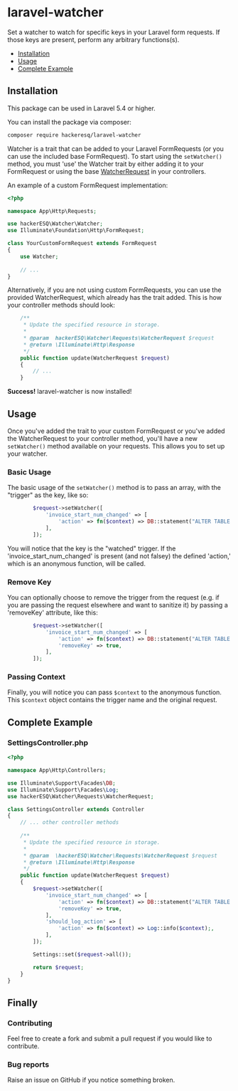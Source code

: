 # laravel-watcher
Set a watcher to watch for specific keys in your Laravel form requests. If those keys are present, perform any arbitrary functions(s).

* [Installation](#installation)
* [Usage](#usage)
* [Complete Example](#complete-example)
  
  
## Installation
This package can be used in Laravel 5.4 or higher.

You can install the package via composer:

``` bash
composer require hackeresq/laravel-watcher
```

Watcher is a trait that can be added to your Laravel FormRequests (or you can use the included base FormRequest). To start using the `setWatcher()` method, you must 'use' the Watcher trait by either adding it to your FormRequest or using the base [WatcherRequest](https://github.com/hackerESQ/laravel-watcher/blob/master/src/Requests/WatcherRequest.php) in your controllers.

An example of a custom FormRequest implementation:

```php
<?php

namespace App\Http\Requests;

use hackerESQ\Watcher\Watcher;
use Illuminate\Foundation\Http\FormRequest;

class YourCustomFormRequest extends FormRequest
{
    use Watcher;
    
    // ...
}
```

Alternatively, if you are not using custom FormRequests, you can use the provided WatcherRequest, which already has the trait added. This is how your controller methods should look:

```php
    /**
     * Update the specified resource in storage.
     *
     * @param  hackerESQ\Watcher\Requests\WatcherRequest $request
     * @return \Illuminate\Http\Response
     */
    public function update(WatcherRequest $request)
    {   
        // ...
    }
```

<b>Success!</b> laravel-watcher is now installed!

## Usage

Once you've added the trait to your custom FormRequest or you've added the WatcherRequest to your controller method, you'll have a new `setWatcher()` method available on your requests. This allows you to set up your watcher.

### Basic Usage

The basic usage of the `setWatcher()` method is to pass an array, with the "trigger" as the key, like so:

```php
        $request->setWatcher([
            'invoice_start_num_changed' => [
                'action' => fn($context) => DB::statement("ALTER TABLE `invoices` AUTO_INCREMENT = ".(int)$context->request->invoice_start_num),
            ],
        ]);
```

You will notice that the key is the "watched" trigger. If the 'invoice_start_num_changed' is present (and not falsey) the defined 'action,' which is an anonymous function, will be called. 

### Remove Key

You can optionally choose to remove the trigger from the request (e.g. if you are passing the request elsewhere and want to sanitize it) by passing a 'removeKey' attribute, like this:

```php
        $request->setWatcher([
            'invoice_start_num_changed' => [
                'action' => fn($context) => DB::statement("ALTER TABLE `invoices` AUTO_INCREMENT = ".(int)$context->request->invoice_start_num),
                'removeKey' => true,
            ],
        ]);
```

### Passing Context

Finally, you will notice you can pass `$context` to the anonymous function. This `$context` object contains the trigger name and the original request. 

## Complete Example

### SettingsController.php

```php
<?php

namespace App\Http\Controllers;

use Illuminate\Support\Facades\DB;
use Illuminate\Support\Facades\Log;
use hackerESQ\Watcher\Requests\WatcherRequest;

class SettingsController extends Controller
{
    // ... other controller methods
    
    /**
     * Update the specified resource in storage.
     *
     * @param  \hackerESQ\Watcher\Requests\WatcherRequest $request
     * @return \Illuminate\Http\Response
     */
    public function update(WatcherRequest $request)
    {   
        $request->setWatcher([
            'invoice_start_num_changed' => [
                'action' => fn($context) => DB::statement("ALTER TABLE `invoices` AUTO_INCREMENT = ".(int)$context->request->invoice_start_num),
                'removeKey' => true,
            ],
            'should_log_action' => [
                'action' => fn($context) => Log::info($context);,
            ],
        ]);

        Settings::set($request->all());

        return $request;
    }
}
```

## Finally

### Contributing
Feel free to create a fork and submit a pull request if you would like to contribute.

### Bug reports
Raise an issue on GitHub if you notice something broken.


